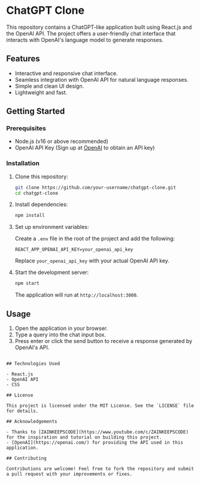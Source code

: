 # ChatGPT Clone

This repository contains a ChatGPT-like application built using React.js and the OpenAI API. The project offers a user-friendly chat interface that interacts with OpenAI's language model to generate responses.

## Features

- Interactive and responsive chat interface.
- Seamless integration with OpenAI API for natural language responses.
- Simple and clean UI design.
- Lightweight and fast.

## Getting Started

### Prerequisites

- Node.js (v16 or above recommended)
- OpenAI API Key (Sign up at [OpenAI](https://openai.com/) to obtain an API key)

### Installation

1. Clone this repository:

   ```bash
   git clone https://github.com/your-username/chatgpt-clone.git
   cd chatgpt-clone
   ```

2. Install dependencies:

   ```bash
   npm install
   ```

3. Set up environment variables:

   Create a `.env` file in the root of the project and add the following:

   ```env
   REACT_APP_OPENAI_API_KEY=your_openai_api_key
   ```

   Replace `your_openai_api_key` with your actual OpenAI API key.

4. Start the development server:

   ```bash
   npm start
   ```

   The application will run at `http://localhost:3000`.

## Usage

1. Open the application in your browser.
2. Type a query into the chat input box.
3. Press enter or click the send button to receive a response generated by OpenAI's API.

 
```

## Technologies Used

- React.js
- OpenAI API
- CSS

## License

This project is licensed under the MIT License. See the `LICENSE` file for details.

## Acknowledgements

- Thanks to [ZAINKEEPSCODE](https://www.youtube.com/c/ZAINKEEPSCODE) for the inspiration and tutorial on building this project.
- [OpenAI](https://openai.com/) for providing the API used in this application.

## Contributing

Contributions are welcome! Feel free to fork the repository and submit a pull request with your improvements or fixes.


